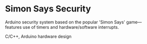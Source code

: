 # Simon Says Security
Arduino security system based on the popular 'Simon Says' game— features use of timers and hardware/software interrupts.

C/C++, Arduino hardware design
